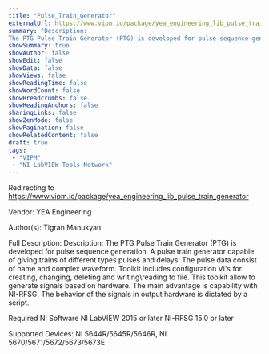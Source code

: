 ```yaml
---
title: "Pulse_Train_Generator"
externalUrl: https://www.vipm.io/package/yea_engineering_lib_pulse_train_generator
summary: "Description:
The PTG Pulse Train Generator (PTG) is developed for pulse sequence generation."
showSummary: true
showAuthor: false
showEdit: false
showData: false
showViews: false
showReadingTime: false
showWordCount: false
showBreadcrumbs: false
showHeadingAnchors: false
sharingLinks: false
showZenMode: false
showPagination: false
showRelatedContent: false
draft: true
tags:
 - "VIPM"
 - "NI LabVIEW Tools Network"
---
```


Redirecting to https://www.vipm.io/package/yea_engineering_lib_pulse_train_generator

Vendor: YEA Engineering

Author(s): Tigran Manukyan
 
Full Description:
Description:
The PTG Pulse Train Generator (PTG) is developed for pulse sequence generation. A pulse train generator capable of giving trains of different types pulses and delays. The pulse data consist of name and complex waveform. Toolkit includes configuration Vi's for creating, changing, deleting and writing\\reading to file. This toolkit allow to generate signals based on hardware. The main advantage is capability with NI-RFSG. The behavior of the signals in output hardware is dictated by a script. 

Required NI Software
NI LabVIEW 2015 or later
NI-RFSG 15.0 or later

Supported Devices: NI 5644R/5645R/5646R, NI 5670/5671/5672/5673/5673E
